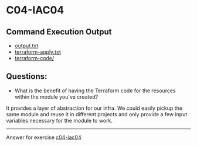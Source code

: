 # C04-IAC04

## Command Execution Output

- [output.txt](output.txt)
- [terraform-apply.txt](terraform-apply.txt)
- [terraform-code/](terraform-code/)

## Questions:

- What is the benefit of having the Terraform code for the resources within the module you've created?

It provides a layer of abstraction for our infra. We could easily pickup the same module and reuse it in different projects and only provide a few input variables necessary for the module to work.


<!-- Don't change anything below this point-->
<!-- Before commiting, remove both commented lines--> 
***
Answer for exercise [c04-iac04](https://github.com/devopsacademyau/academy/blob/c41e824fb2a2c55e3a30b2371a87e3a7551b6741/classes/04class/exercises/c04-iac04/README.md)
